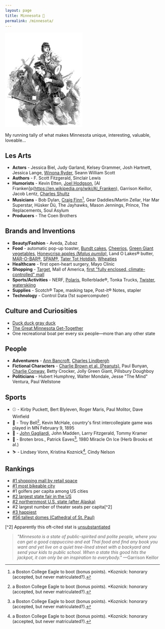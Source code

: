 ```yaml
---
layout: page
title: Minnesota 🛶
permalink: /minnesota/
---
```

<img src="/assets/the.first.minnesota.png" alt="The First Minnesota Regiment" width="50%" height="50%">

My running tally of what makes Minnesota unique, interesting, valuable, loveable...

## Les Arts
- **Actors** - Jessica Biel, Judy Garland, Kelsey Grammer, Josh Hartnett, Jessica Lange, [Winona Ryder](https://www.welcometowinona.com/), Seann William Scott
- **Authors** - F. Scott Fitzgerald,  Sinclair Lewis
- **Humorists** - Kevin Etten, [Joel Hodgson](https://en.wikipedia.org/wiki/Joel_Hodgson), [Al Franken]p(https://en.wikipedia.org/wiki/Al_Franken), Garrison Keillor, Jacob Lentz, [Charles Shultz](https://en.wikipedia.org/wiki/Charles_M._Schulz)
- **Musicians** - Bob Dylan, [Craig Finn](https://craigfinn.net/)[^1], Gear Daddies/Martin Zellar, Har Mar Superstar, Hüsker Dü, The Jayhawks, Mason Jennings, Prince, The Replacements, Soul Asylum
- **Producers** - The Coen Brothers

## Brands and Inventions
- **Beauty/Fashion** - Aveda, Zubaz
- **Food** - automatic pop-up toaster, [Bundt cakes](https://www.foodandwine.com/news/brief-delightful-history-bundt-pan), [Cheerios](https://www.mentalfloss.com/article/74142/8-things-you-might-not-know-about-cheerios), [Green Giant vegetables](https://en.wikipedia.org/wiki/Green_Giant), [Honeycrisp apples *(Malus pumila)*](https://en.wikipedia.org/wiki/Honeycrisp), Land O Lakes® butter, [MAR-O-BAR®](https://www.minnesotamonthly.com/archive/candy-bar-combat/), [SPAM®](https://en.wikipedia.org/wiki/Spam_(food)), [Tater Tot Hotdish](https://vimeo.com/65158243), [Wheaties](https://en.wikipedia.org/wiki/Wheaties)
- **Healthcare** - first open-heart surgery, Mayo Clinic
- **Shopping** - [Target](https://www.target.com/), Mall of America, [first "fully enclosed, climate-controlled" mall](https://www.theguardian.com/cities/2015/may/06/southdale-center-america-first-shopping-mall-history-cities-50-buildings)
- **Sports/Activities** - NERF, [Polaris](https://www.polaris.com/en-us/brands/), Rollerblade®, Tonka Trucks, [Twister](https://en.wikipedia.org/wiki/Twister_(game)), [waterskiing](https://www.britannica.com/sports/waterskiing)
- **Supplies** - Scotch® Tape, masking tape, Post-it® Notes, stapler
- **Technology** - Control Data (1st supercomputer)

## Culture and Curiosities
- [Duck duck gray duck](https://www.startribune.com/why-do-minnesotans-play-duck-duck-gray-duck-instead-of-duck-duck-goose/502474351/)
- [The Great Minnesota Get-Together](https://www.insider.com/best-state-fairs-in-the-us-2018-5#1-the-minnesota-state-fair-17)
- One recreational boat per every six people—more than any other state

## People
- **Adventurers** - [Ann Bancroft](https://en.wikipedia.org/wiki/Ann_Bancroft), [Charles Lindbergh](https://en.wikipedia.org/wiki/Charles_Lindbergh)
- **Fictional Characters** - [Charlie Brown et al. (Peanuts)](https://peanuts.fandom.com/wiki/Setting), Paul Bunyan, [Charlie Conway](https://disney.fandom.com/wiki/Charlie_Conway), Betty Crocker, Jolly Green Giant, Pillsbury Doughboy
- **Politicians** - Hubert Humphrey, Walter Mondale, Jesse "The Mind" Ventura, Paul Wellstone 

## Sports
- ⚾ - Kirby Puckett, Bert Blyleven, Roger Maris, Paul Molitor, Dave Winfield
- 🏀 - Troy Bell[^1], Kevin McHale, country's first intercollegiate game was played in MN February 9, 1895
- 🏈 - [John Gagliardi](https://www.google.com/search?q=The+Winningest+Coach+In+College+Football+History), John Madden, Larry Fitzgerald, Tommy Kramer
- 🏒 - Broten bros., Patrick Eaves[^1], 1980 Miracle On Ice (Herb Brooks et al.)
- ⛷ - Lindsey Vonn, Kristina Koznick[^1], Cindy Nelson

[^1]: a Boston College Eagle to boot (bonus points). *Koznick: honorary (accepted, but never matriculated?).

## Rankings
- [#1 shopping mall by retail space](https://en.wikipedia.org/wiki/List_of_largest_shopping_malls_in_the_United_States)
- [#1 most bikeable city](https://www.redfin.com/news/most-bike-friendly-cities-usa-2020/)
- #1 golfers per capita among US cities
- [#2 largest state fair in the US](https://www.mnstatefair.org/about-the-fair/attendance/)
- [#2 northernmost U.S. state (after Alaska)](https://en.wikipedia.org/wiki/Geography_of_Minnesota)
- #2 largest number of theater seats per capita[^2]
- [#3 happiest](https://wallethub.com/edu/happiest-states/6959)
- [#56 tallest domes (Cathedral of St. Paul)](https://en.wikipedia.org/wiki/List_of_tallest_domes)

[^2] Apparently this oft-cited stat is [unsubstantiated](https://www.minnesotamonthly.com/featured/fake-news-the-twin-cities-theater-scenes-claim-to-fame/)


> *"Minnesota is a state of public-spirited and polite people, where you can get a good cappuccino and eat Thai food and find any book you want and yet live on a quiet tree-lined street with a backyard and send your kids to public school. When a state this good hits the jackpot, it can only be an inspiration to everybody."* —Garrison Keillor